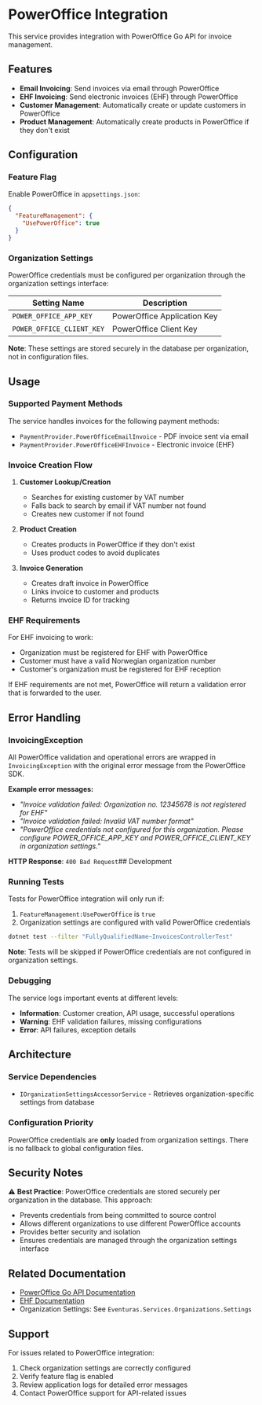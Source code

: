 # PowerOffice Integration

This service provides integration with PowerOffice Go API for invoice management.

## Features

- **Email Invoicing**: Send invoices via email through PowerOffice
- **EHF Invoicing**: Send electronic invoices (EHF) through PowerOffice
- **Customer Management**: Automatically create or update customers in PowerOffice
- **Product Management**: Automatically create products in PowerOffice if they don't exist

## Configuration

### Feature Flag

Enable PowerOffice in `appsettings.json`:

```json
{
  "FeatureManagement": {
    "UsePowerOffice": true
  }
}
```

### Organization Settings

PowerOffice credentials must be configured per organization through the organization settings interface:

| Setting Name              | Description                 |
| ------------------------- | --------------------------- |
| `POWER_OFFICE_APP_KEY`    | PowerOffice Application Key |
| `POWER_OFFICE_CLIENT_KEY` | PowerOffice Client Key      |

**Note**: These settings are stored securely in the database per organization, not in configuration files.

## Usage

### Supported Payment Methods

The service handles invoices for the following payment methods:

- `PaymentProvider.PowerOfficeEmailInvoice` - PDF invoice sent via email
- `PaymentProvider.PowerOfficeEHFInvoice` - Electronic invoice (EHF)

### Invoice Creation Flow

1. **Customer Lookup/Creation**
   - Searches for existing customer by VAT number
   - Falls back to search by email if VAT number not found
   - Creates new customer if not found

2. **Product Creation**
   - Creates products in PowerOffice if they don't exist
   - Uses product codes to avoid duplicates

3. **Invoice Generation**
   - Creates draft invoice in PowerOffice
   - Links invoice to customer and products
   - Returns invoice ID for tracking

### EHF Requirements

For EHF invoicing to work:

- Organization must be registered for EHF with PowerOffice
- Customer must have a valid Norwegian organization number
- Customer's organization must be registered for EHF reception

If EHF requirements are not met, PowerOffice will return a validation error that is forwarded to the user.

## Error Handling

### InvoicingException

All PowerOffice validation and operational errors are wrapped in `InvoicingException` with the original error message from the PowerOffice SDK.

**Example error messages:**

- _"Invoice validation failed: Organization no. 12345678 is not registered for EHF"_
- _"Invoice validation failed: Invalid VAT number format"_
- _"PowerOffice credentials not configured for this organization. Please configure POWER_OFFICE_APP_KEY and POWER_OFFICE_CLIENT_KEY in organization settings."_

**HTTP Response**: `400 Bad Request`## Development

### Running Tests

Tests for PowerOffice integration will only run if:

1. `FeatureManagement:UsePowerOffice` is `true`
2. Organization settings are configured with valid PowerOffice credentials

```bash
dotnet test --filter "FullyQualifiedName~InvoicesControllerTest"
```

**Note**: Tests will be skipped if PowerOffice credentials are not configured in organization settings.

### Debugging

The service logs important events at different levels:

- **Information**: Customer creation, API usage, successful operations
- **Warning**: EHF validation failures, missing configurations
- **Error**: API failures, exception details

## Architecture

### Service Dependencies

- `IOrganizationSettingsAccessorService` - Retrieves organization-specific settings from database

### Configuration Priority

PowerOffice credentials are **only** loaded from organization settings. There is no fallback to global configuration files.

## Security Notes

⚠️ **Best Practice**: PowerOffice credentials are stored securely per organization in the database. This approach:

- Prevents credentials from being committed to source control
- Allows different organizations to use different PowerOffice accounts
- Provides better security and isolation
- Ensures credentials are managed through the organization settings interface

## Related Documentation

- [PowerOffice Go API Documentation](https://go.poweroffice.net/)
- [EHF Documentation](https://www.anskaffelser.no/electronic-invoicing/about-ehf)
- Organization Settings: See `Eventuras.Services.Organizations.Settings`

## Support

For issues related to PowerOffice integration:

1. Check organization settings are correctly configured
2. Verify feature flag is enabled
3. Review application logs for detailed error messages
4. Contact PowerOffice support for API-related issues
